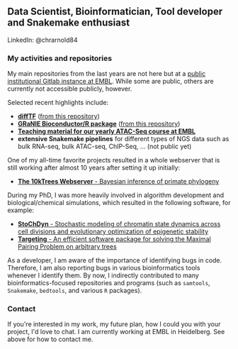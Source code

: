 ## Data Scientist, Bioinformatician, Tool developer and Snakemake enthusiast

LinkedIn: @chrarnold84

### My activities and repositories

My main repositories from the last years are not here but at a [public institutional Gitlab instance at EMBL](https://git.embl.de/grp-zaugg).
While some are public, others are currently not accessible publicly, however.

Selected recent highlights include:
- [**diffTF**](https://difftf.readthedocs.io) ([from this repository](https://git.embl.de/grp-zaugg/GRaNIE))
- [**GRaNIE Bioconductor/R package**](https://grp-zaugg.embl-community.io/GRaNIE) ([from this repository](https://git.embl.de/grp-zaugg/diffTF))
- [**Teaching material for our yearly ATAC-Seq course at EMBL**](https://git.embl.de/grp-zaugg/atac-seq_course_2022)
- **extensive Snakemake pipelines** for different types of NGS data such as bulk RNA-seq, bulk ATAC-seq, ChIP-Seq, ... (not public yet)

One of my all-time favorite projects resulted in a whole webserver that is still working after almost 10 years after setting it up initially:
- [**The 10kTrees Webserver** - Bayesian inference of primate phylogeny](https://10ktrees.nunn-lab.org)


During my PhD, I was more heavily involved in algorithm development and biological/chemical simulations, which resulted in the following software, for example:
-  [**StoChDyn** - Stochastic modeling of chromatin state dynamics across cell divisions and
evolutionary optimization of epigenetic stability](http://www.bioinf.uni-leipzig.de/Software/StoChDyn)
- [**Targeting** - An efficient software package for solving the Maximal Pairing Problem on arbitrary trees](http://www.bioinf.uni-leipzig.de/Software/Targeting)

As a developer, I am aware of the importance of identifying bugs in code. Therefore, I am also reporting bugs in various bioinformatics tools whenever I identify them. By now, I indirectly contributed to many bioinformatics-focused repositories and programs (such as `samtools`, `Snakemake`, `bedtools`, and various `R` packages).

### Contact
If you're interested in my work, my future plan, how I could you with your project, I'd love to chat. I am currently working at EMBL in Heidelberg. See above for how to contact me.
